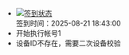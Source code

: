 - [![签到状态](https://github.com/p7wm/Cloud189-Actions/actions/workflows/main.yml/badge.svg?branch=main)](https://github.com/p7wm/Cloud189-Actions/actions/workflows/main.yml) <br> 签到时间：2025-08-21 18:43:00
- 开始执行帐号1
- 设备ID不存在，需要二次设备校验
